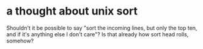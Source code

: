 # a thought about unix sort

Shouldn't it be possible to say "sort the incoming lines, but only the top ten, and if it's anything else I don't care"? Is that already how sort head rolls, somehow?
